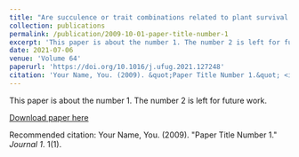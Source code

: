 ```yaml
---
title: "Are succulence or trait combinations related to plant survival on hot and dry green roofs?"
collection: publications
permalink: /publication/2009-10-01-paper-title-number-1
excerpt: 'This paper is about the number 1. The number 2 is left for future work.'
date: 2021-07-06
venue: 'Volume 64'
paperurl: 'https://doi.org/10.1016/j.ufug.2021.127248'
citation: 'Your Name, You. (2009). &quot;Paper Title Number 1.&quot; <i>Journal 1</i>. 1(1).'
---
```

This paper is about the number 1. The number 2 is left for future work.

[Download paper here](http://bihanguo.github.io/files/paper_1.pdf)

Recommended citation: Your Name, You. (2009). "Paper Title Number 1." <i>Journal 1</i>. 1(1).
